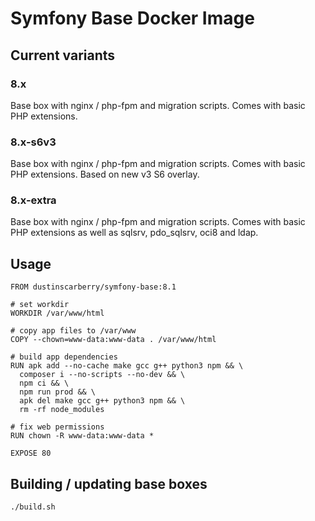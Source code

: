 # Symfony Base Docker Image

## Current variants

### 8.x

Base box with nginx / php-fpm and migration scripts. Comes with basic PHP extensions.

### 8.x-s6v3

Base box with nginx / php-fpm and migration scripts. Comes with basic PHP extensions. Based on new v3 S6 overlay.

### 8.x-extra

Base box with nginx / php-fpm and migration scripts. Comes with basic PHP extensions as well as sqlsrv, pdo_sqlsrv, oci8 and ldap.

## Usage

```docker
FROM dustinscarberry/symfony-base:8.1

# set workdir
WORKDIR /var/www/html

# copy app files to /var/www
COPY --chown=www-data:www-data . /var/www/html

# build app dependencies
RUN apk add --no-cache make gcc g++ python3 npm && \
  composer i --no-scripts --no-dev && \
  npm ci && \
  npm run prod && \
  apk del make gcc g++ python3 npm && \
  rm -rf node_modules

# fix web permissions
RUN chown -R www-data:www-data *

EXPOSE 80
```

## Building / updating base boxes

```sh
./build.sh
```

